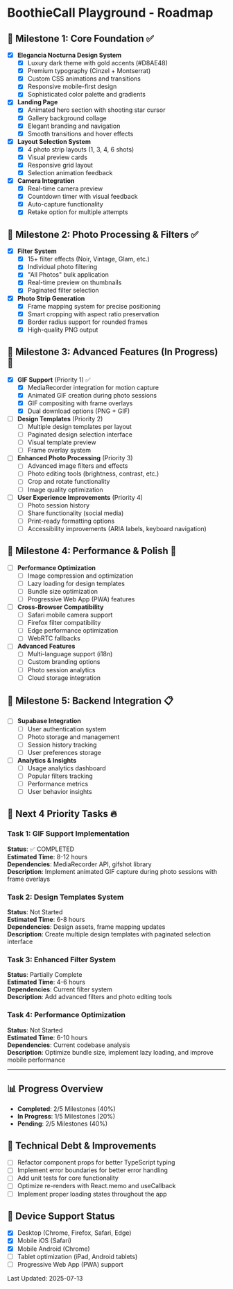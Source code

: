 # BoothieCall Playground - Roadmap

## 🎯 Milestone 1: Core Foundation ✅
- [x] **Elegancia Nocturna Design System**
  - [x] Luxury dark theme with gold accents (#D8AE48)
  - [x] Premium typography (Cinzel + Montserrat)
  - [x] Custom CSS animations and transitions
  - [x] Responsive mobile-first design
  - [x] Sophisticated color palette and gradients

- [x] **Landing Page**
  - [x] Animated hero section with shooting star cursor
  - [x] Gallery background collage
  - [x] Elegant branding and navigation
  - [x] Smooth transitions and hover effects

- [x] **Layout Selection System**
  - [x] 4 photo strip layouts (1, 3, 4, 6 shots)
  - [x] Visual preview cards
  - [x] Responsive grid layout
  - [x] Selection animation feedback

- [x] **Camera Integration**
  - [x] Real-time camera preview
  - [x] Countdown timer with visual feedback
  - [x] Auto-capture functionality
  - [x] Retake option for multiple attempts

## 🎯 Milestone 2: Photo Processing & Filters ✅
- [x] **Filter System**
  - [x] 15+ filter effects (Noir, Vintage, Glam, etc.)
  - [x] Individual photo filtering
  - [x] "All Photos" bulk application
  - [x] Real-time preview on thumbnails
  - [x] Paginated filter selection

- [x] **Photo Strip Generation**
  - [x] Frame mapping system for precise positioning
  - [x] Smart cropping with aspect ratio preservation
  - [x] Border radius support for rounded frames
  - [x] High-quality PNG output

## 🎯 Milestone 3: Advanced Features (In Progress) 🚧
- [x] **GIF Support** (Priority 1) ✅
  - [x] MediaRecorder integration for motion capture
  - [x] Animated GIF creation during photo sessions
  - [x] GIF compositing with frame overlays
  - [x] Dual download options (PNG + GIF)

- [ ] **Design Templates** (Priority 2)
  - [ ] Multiple design templates per layout
  - [ ] Paginated design selection interface
  - [ ] Visual template preview
  - [ ] Frame overlay system

- [ ] **Enhanced Photo Processing** (Priority 3)
  - [ ] Advanced image filters and effects
  - [ ] Photo editing tools (brightness, contrast, etc.)
  - [ ] Crop and rotate functionality
  - [ ] Image quality optimization

- [ ] **User Experience Improvements** (Priority 4)
  - [ ] Photo session history
  - [ ] Share functionality (social media)
  - [ ] Print-ready formatting options
  - [ ] Accessibility improvements (ARIA labels, keyboard navigation)

## 🎯 Milestone 4: Performance & Polish 📝
- [ ] **Performance Optimization**
  - [ ] Image compression and optimization
  - [ ] Lazy loading for design templates
  - [ ] Bundle size optimization
  - [ ] Progressive Web App (PWA) features

- [ ] **Cross-Browser Compatibility**
  - [ ] Safari mobile camera support
  - [ ] Firefox filter compatibility
  - [ ] Edge performance optimization
  - [ ] WebRTC fallbacks

- [ ] **Advanced Features**
  - [ ] Multi-language support (i18n)
  - [ ] Custom branding options
  - [ ] Photo session analytics
  - [ ] Cloud storage integration

## 🎯 Milestone 5: Backend Integration 📋
- [ ] **Supabase Integration**
  - [ ] User authentication system
  - [ ] Photo storage and management
  - [ ] Session history tracking
  - [ ] User preferences storage

- [ ] **Analytics & Insights**
  - [ ] Usage analytics dashboard
  - [ ] Popular filters tracking
  - [ ] Performance metrics
  - [ ] User behavior insights

## 🎯 Next 4 Priority Tasks 🔥

### Task 1: GIF Support Implementation
**Status**: ✅ COMPLETED  
**Estimated Time**: 8-12 hours  
**Dependencies**: MediaRecorder API, gifshot library  
**Description**: Implement animated GIF capture during photo sessions with frame overlays

### Task 2: Design Templates System
**Status**: Not Started  
**Estimated Time**: 6-8 hours  
**Dependencies**: Design assets, frame mapping updates  
**Description**: Create multiple design templates with paginated selection interface

### Task 3: Enhanced Filter System
**Status**: Partially Complete  
**Estimated Time**: 4-6 hours  
**Dependencies**: Current filter system  
**Description**: Add advanced filters and photo editing tools

### Task 4: Performance Optimization
**Status**: Not Started  
**Estimated Time**: 6-10 hours  
**Dependencies**: Current codebase analysis  
**Description**: Optimize bundle size, implement lazy loading, and improve mobile performance

---

## 📊 Progress Overview
- **Completed**: 2/5 Milestones (40%)
- **In Progress**: 1/5 Milestones (20%)
- **Pending**: 2/5 Milestones (40%)

## 🔗 Technical Debt & Improvements
- [ ] Refactor component props for better TypeScript typing
- [ ] Implement error boundaries for better error handling
- [ ] Add unit tests for core functionality
- [ ] Optimize re-renders with React.memo and useCallback
- [ ] Implement proper loading states throughout the app

## 📱 Device Support Status
- [x] Desktop (Chrome, Firefox, Safari, Edge)
- [x] Mobile iOS (Safari)
- [x] Mobile Android (Chrome)
- [ ] Tablet optimization (iPad, Android tablets)
- [ ] Progressive Web App (PWA) support

Last Updated: 2025-07-13